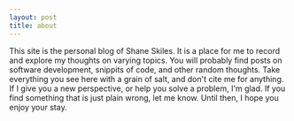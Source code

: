 ```yaml
---
layout: post
title: about
---
```


  This site is the personal blog of Shane Skiles. 
  It is a place for me to record and explore my thoughts on varying topics.
  You will probably find posts on software development, snippits of code, 
  and other random thoughts.
  Take everything you see here with a grain of salt, and don't cite me for anything.
  If I give you a new perspective, or help you solve a problem, I'm glad.
  If you find something that is just plain wrong, let me know.
  Until then, I hope you enjoy your stay.